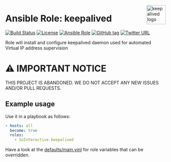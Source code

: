 <p><img src="http://www.sebastien-han.fr/images/keepalived.png" alt="keepalived logo" title="keepalived" align="right" height="60" /></p>

Ansible Role: keepalived
========================

[![Build Status](https://travis-ci.org/SoInteractive/ansible-keepalived.svg?branch=master)](https://travis-ci.org/SoInteractive/ansible-keepalived) [![License](https://img.shields.io/badge/license-MIT%20License-brightgreen.svg)](https://opensource.org/licenses/MIT) [![Ansible Role](https://img.shields.io/badge/ansible%20role-SoInteractive.keepalived-blue.svg)](https://galaxy.ansible.com/SoInteractive/keepalived/) [![GitHub tag](https://img.shields.io/github/tag/sointeractive/ansible-keepalived.svg)](https://github.com/SoInteractive/ansible-keepalived/tags) [![Twitter URL](https://img.shields.io/twitter/follow/sointeractive.svg?style=social&label=Follow%20%40SoInteractive)](https://twitter.com/sointeractive)

Role will install and configure keepalived daemon used for automated Virtual IP address supervision

# :warning: IMPORTANT NOTICE

THIS PROJECT IS ABANDONED. WE DO NOT ACCEPT ANY NEW ISSUES AND/OR PULL REQUESTS.

Example usage
-------------

Use it in a playbook as follows:
```yaml
- hosts: all
  become: true
  roles:
    - SoInteractive.keepalived
```

Have a look at the [defaults/main.yml](defaults/main.yml) for role variables
that can be overridden.
